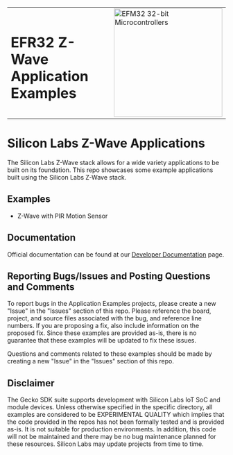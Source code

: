<table border="0">
  <tr>
    <td align="left" valign="middle">
    <h1>EFR32 Z-Wave Application Examples</h1>
  </td>
  <td align="left" valign="middle">
    <a href="https://www.silabs.com/wireless/z-wave">
      <img src="http://pages.silabs.com/rs/634-SLU-379/images/WGX-transparent.png"  title="Silicon Labs Gecko and Wireless Gecko MCUs" alt="EFM32 32-bit Microcontrollers" width="250"/>
    </a>
  </td>
  </tr>
</table>

# Silicon Labs Z-Wave Applications #

The Silicon Labs Z-Wave stack allows for a wide variety applications to be built on its foundation. This repo showcases some example applications built using the Silicon Labs Z-Wave stack.

## Examples ##

- Z-Wave with PIR Motion Sensor

## Documentation ##

Official documentation can be found at our [Developer Documentation](https://www.silabs.com/products/wireless/mesh-networking/z-wave/specification) page.

## Reporting Bugs/Issues and Posting Questions and Comments ##

To report bugs in the Application Examples projects, please create a new "Issue" in the "Issues" section of this repo. Please reference the board, project, and source files associated with the bug, and reference line numbers. If you are proposing a fix, also include information on the proposed fix. Since these examples are provided as-is, there is no guarantee that these examples will be updated to fix these issues.

Questions and comments related to these examples should be made by creating a new "Issue" in the "Issues" section of this repo.

## Disclaimer ##

The Gecko SDK suite supports development with Silicon Labs IoT SoC and module devices. Unless otherwise specified in the specific directory, all examples are considered to be EXPERIMENTAL QUALITY which implies that the code provided in the repos has not been formally tested and is provided as-is.  It is not suitable for production environments.  In addition, this code will not be maintained and there may be no bug maintenance planned for these resources. Silicon Labs may update projects from time to time.

